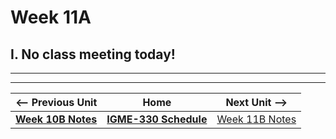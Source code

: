 # Week 11A

## I. No class meeting today!

<hr><hr>


| <-- Previous Unit | Home | Next Unit -->
| --- | --- | --- 
| [**Week 10B Notes**](10B.md)  |  [**IGME-330 Schedule**](../schedule.md) | [Week 11B Notes](11B.md)
